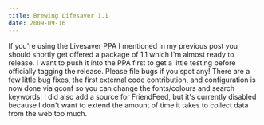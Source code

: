 ```yaml
---
title: Brewing Lifesaver 1.1
date: 2009-09-16
---
```


If you're using the Livesaver PPA I mentioned in my previous post you should shortly get offered a package of 1.1 which I'm almost ready to release.
I want to push it into the PPA first to get a little testing before officially tagging the release. Please file bugs if you spot any!
There are a few little bug fixes, the first external code contribution, and configuration is now done via gconf so you can change the fonts/colours and search keywords. I did also add a source for FriendFeed, but it's currently disabled because I don't want to extend the amount of time it takes to collect data from the web too much.
